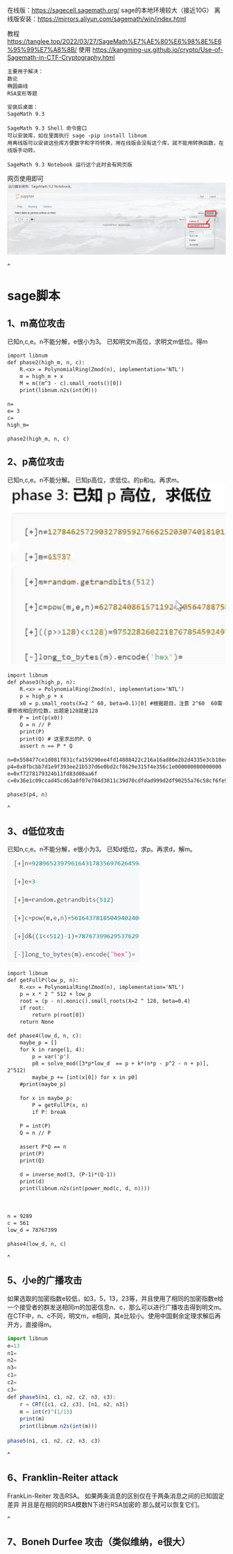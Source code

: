 在线版：<https://sagecell.sagemath.org/>
sage的本地环境较大（接近10G）
离线版安装：<https://mirrors.aliyun.com/sagemath/win/index.html>


教程
<https://tanglee.top/2022/03/27/SageMath%E7%AE%80%E6%98%8E%E6%95%99%E7%A8%8B/>
使用
<https://kangming-ux.github.io/crypto/Use-of-Sagemath-in-CTF-Cryptography.html>
```
主要用于解决：
数论
椭圆曲线
RSA变形等题
```
```
安装后桌面：
SageMath 9.3

SageMath 9.3 Shell 命令窗口
可以安装库，如在里面执行 sage -pip install libnum
用离线版可以安装这些库方便数字和字符转换，用在线版会没有这个库，就不能用转换函数，在线版手动转。

SageMath 9.3 Notebook 运行这个此时会有网页版
```
网页使用即可
![](.topwrite/assets/image_1732633628535.png)


^
# **sage脚本**

## **1、m高位攻击**
已知n,c,e。n不能分解，e很小为3。
已知明文m高位，求明文m低位。得m
```
import libnum
def phase2(high_m, n, c):
    R.<x> = PolynomialRing(Zmod(n), implementation='NTL')
    m = high_m + x
    M = m((m^3 - c).small_roots()[0])
    print(libnum.n2s(int(M)))

n= 
e= 3
c= 
high_m= 

phase2(high_m, n, c)
```


## **2、p高位攻击**
已知n,c,e。n不能分解。
已知p高位，求低位。的p和q。再求m。
![](.topwrite/assets/image_1732688825513.png)
```
import libnum
def phase3(high_p, n):
    R.<x> = PolynomialRing(Zmod(n), implementation='NTL')
    p = high_p + x
    x0 = p.small_roots(X=2 ^ 60, beta=0.1)[0] #根据题目，注意 2^60  60需要修改相应的位数，出题是128就是128
    P = int(p(x0))
    Q = n // P
    print(P)
    print(Q) # 这里求出的P、Q
    assert n == P * Q

n=0x558477ce1d081f831cfa159290ee4fd14888422c216a16ad86e2b2d4335e3cb18ed0120a955f970b17b229a8e7d0ae1b6f0c40213ad0e127eba99ae0d8a82397
p4=0x8fbcbb7d1e9f393ee21b537d6e0bd2cf8629e315f4e356c1e000000000000000
e=0xf7278179324b11fd83d08aa6f
c=0x36e1c09ccad45cd63a0f07e704d3811c39d70cdfdad999d2df90255a76c58cf6fe99ac1ab1d5d99a4ce1a2ebdbfbc49ce72df2a0b90766ff84ab0ef62068d46b

phase3(p4, n)
```


^
## **3、d低位攻击**
已知n,c,e。n不能分解，e很小为3。
已知d低位，求p。再求d，解m。
![](.topwrite/assets/image_1732690106212.png)
```
import libnum
def getFullP(low_p, n):
    R.<x> = PolynomialRing(Zmod(n), implementation='NTL')
    p = x * 2 ^ 512 + low_p
    root = (p - n).monic().small_roots(X=2 ^ 128, beta=0.4)
    if root:
        return p(root[0])
    return None

def phase4(low_d, n, c):
    maybe_p = []
    for k in range(1, 4):
        p = var('p')
        p0 = solve_mod([3*p*low_d  == p + k*(n*p - p^2 - n + p)], 2^512)
        maybe_p += [int(x[0]) for x in p0]
    #print(maybe_p)

    for x in maybe_p:
        P = getFullP(x, n)
        if P: break

    P = int(P)
    Q = n // P

    assert P*Q == n
    print(P)
    print(Q)

    d = inverse_mod(3, (P-1)*(Q-1))
    print(d)
    print(libnum.n2s(int(power_mod(c, d, n))))



n = 9289
c = 561
low_d = 78767399

phase4(low_d, n, c)
```
^
## **5、小e的广播攻击**
如果选取的加密指数e较低，如3，5，13，23等，并且使用了相同的加密指数e给一个接受者的群发送相同m的加密信息n、c，那么可以进行广播攻击得到明文m。
在CTF中，n、c不同，明文m，e相同，其e比较小。使用中国剩余定理求解后再开方，直接得m。


```javascript
import libnum
e=13
n1= 
n2= 
n3= 
c1= 
c2= 
c3= 
def phase5(n1, c1, n2, c2, n3, c3):
    r = CRT([c1, c2, c3], [n1, n2, n3])
    m = int(r)^(1/13)
    print(m)
    print(libnum.n2s(int(m)))

phase5(n1, c1, n2, c2, n3, c3)
```




^
## **6、Franklin-Reiter attack**
FrankLin-Reiter 攻击RSA。
如果两条消息的区别仅在于两条消息之间的已知固定差异
并且是在相同的RSA模数N下进行RSA加密的
那么就可以恢复它们。

^
## **7、Boneh Durfee 攻击（类似维纳，e很大）**











